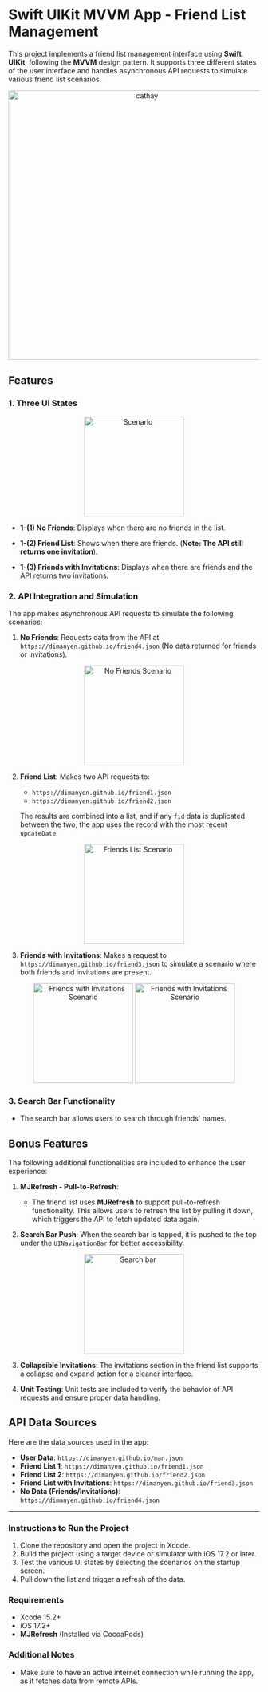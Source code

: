 
# Swift UIKit MVVM App - Friend List Management

This project implements a friend list management interface using **Swift**, **UIKit**, following the **MVVM** design pattern. 
It supports three different states of the user interface and handles asynchronous API requests to simulate various friend list scenarios.

<p align="center">
    <img src="ReadMeImages/cathay-bank-koko-hw.gif" alt="cathay" width="540">
</p>

## Features

### 1. Three UI States
<p align="center">
    <img src="ReadMeImages/1-0-scenario.png" alt="Scenario" width="200">
</p>

- **1-(1) No Friends**: Displays when there are no friends in the list.

- **1-(2) Friend List**: Shows when there are friends. (**Note: The API still returns one invitation**).

- **1-(3) Friends with Invitations**: Displays when there are friends and the API returns two invitations.


### 2. API Integration and Simulation

The app makes asynchronous API requests to simulate the following scenarios:

1. **No Friends**: Requests data from the API at `https://dimanyen.github.io/friend4.json` (No data returned for friends or invitations).
<p align="center">
    <img src="ReadMeImages/1-1-no-friends.png" alt="No Friends Scenario" width="200">
</p>
   
2. **Friend List**: Makes two API requests to:
    - `https://dimanyen.github.io/friend1.json`
    - `https://dimanyen.github.io/friend2.json`
   
    The results are combined into a list, and if any `fid` data is duplicated between the two, the app uses the record with the most recent `updateDate`.
<p align="center">
    <img src="ReadMeImages/1-2-friend-list.png" alt="Friends List Scenario" width="200">
</p>

3. **Friends with Invitations**: Makes a request to `https://dimanyen.github.io/friend3.json` to simulate a scenario where both friends and invitations are present.
<p align="center">
    <img src="ReadMeImages/1-3-1-expanded.png" alt="Friends with Invitations Scenario" width="200">
    <img src="ReadMeImages/1-3-2-stacked.png" alt="Friends with Invitations Scenario" width="200">
</p>

### 3. Search Bar Functionality

- The search bar allows users to search through friends' names.


## Bonus Features

The following additional functionalities are included to enhance the user experience:

1. **MJRefresh - Pull-to-Refresh**:
    - The friend list uses **MJRefresh** to support pull-to-refresh functionality. This allows users to refresh the list by pulling it down, which triggers the API to fetch updated data again.
   
2. **Search Bar Push**: When the search bar is tapped, it is pushed to the top under the `UINavigationBar` for better accessibility.
<p align="center">
    <img src="ReadMeImages/1-3-3-search-bar.png" alt="Search bar" width="200">
</p>

3. **Collapsible Invitations**: The invitations section in the friend list supports a collapse and expand action for a cleaner interface.

4. **Unit Testing**: Unit tests are included to verify the behavior of API requests and ensure proper data handling.

## API Data Sources

Here are the data sources used in the app:

- **User Data**: `https://dimanyen.github.io/man.json`
- **Friend List 1**: `https://dimanyen.github.io/friend1.json`
- **Friend List 2**: `https://dimanyen.github.io/friend2.json`
- **Friend List with Invitations**: `https://dimanyen.github.io/friend3.json`
- **No Data (Friends/Invitations)**: `https://dimanyen.github.io/friend4.json`

---

### Instructions to Run the Project

1. Clone the repository and open the project in Xcode.
2. Build the project using a target device or simulator with iOS 17.2 or later.
3. Test the various UI states by selecting the scenarios on the startup screen.
4. Pull down the list and trigger a refresh of the data.

### Requirements

- Xcode 15.2+
- iOS 17.2+
- **MJRefresh** (Installed via CocoaPods)

### Additional Notes

- Make sure to have an active internet connection while running the app, as it fetches data from remote APIs.
